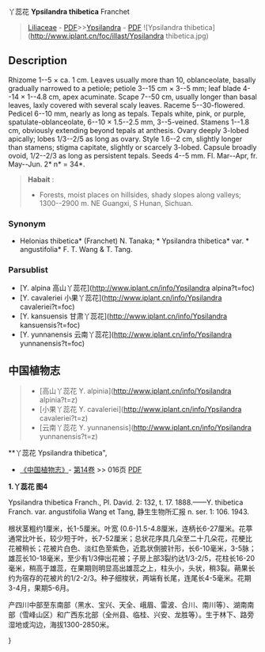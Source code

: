 丫蕊花 **Ypsilandra thibetica** Franchet

> [Liliaceae](http://www.iplant.cn/info/Liliaceae?t=foc) - [PDF](http://www.iplant.cn/foc/pdf/Liliaceae.pdf)>>[Ypsilandra](http://www.iplant.cn/info/Ypsilandra?t=foc) - [PDF](http://www.iplant.cn/foc/pdf/Ypsilandra.pdf)
![Ypsilandra thibetica](http://www.iplant.cn/foc/illast/Ypsilandra thibetica.jpg)

## Description

Rhizome 1--5 × ca. 1 cm. Leaves usually more than 10, oblanceolate, basally gradually narrowed to a petiole; petiole 3--15 cm × 3--5 mm; leaf blade 4--14 × 1--4.8 cm, apex acuminate. Scape 7--50 cm, usually longer than basal leaves, laxly covered with several scaly leaves. Raceme 5--30-flowered. Pedicel 6--10 mm, nearly as long as tepals. Tepals white, pink, or purple, spatulate-oblanceolate, 6--10 × 1.5--2.5 mm, 3--5-veined. Stamens 1--1.8 cm, obviously extending beyond tepals at anthesis. Ovary deeply 3-lobed apically; lobes 1/3--2/5 as long as ovary. Style 1.6--2 cm, slightly longer than stamens; stigma capitate, slightly or scarcely 3-lobed. Capsule broadly ovoid, 1/2--2/3 as long as persistent tepals. Seeds 4--5 mm. Fl. Mar--Apr, fr. May--Jun. 2* n* = 34*.


> **Habait** : 
>* Forests, moist places on hillsides, shady slopes along valleys; 1300--2900 m. NE Guangxi, S Hunan, Sichuan.

### Synonym
* Helonias thibetica* (Franchet) N. Tanaka; * Ypsilandra thibetica* var. * angustifolia* F. T. Wang & T. Tang.



### Parsublist

* [Y.  alpina  高山丫蕊花](http://www.iplant.cn/info/Ypsilandra alpina?t=foc)
* [Y.  cavaleriei  小果丫蕊花](http://www.iplant.cn/info/Ypsilandra cavaleriei?t=foc)
* [Y.  kansuensis  甘肃丫蕊花](http://www.iplant.cn/info/Ypsilandra kansuensis?t=foc)
* [Y.  yunnanensis  云南丫蕊花](http://www.iplant.cn/info/Ypsilandra yunnanensis?t=foc)

## 中国植物志

> * [高山丫蕊花  Y.  alpinia](http://www.iplant.cn/info/Ypsilandra alpinia?t=z)
> * [小果丫蕊花  Y.  cavaleriei](http://www.iplant.cn/info/Ypsilandra cavaleriei?t=z)
> * [云南丫蕊花  Y.  yunnanensis](http://www.iplant.cn/info/Ypsilandra yunnanensis?t=z)


**丫蕊花 Ypsilandra thibetica",



* [《中国植物志》](http://www.iplant.cn/frps)- [第14卷](http://www.iplant.cn/frps/vol/14) >> 016页 [PDF](http://www.iplant.cn/frps/pdf/14/016.pdf)


**1.丫蕊花 图4**

Ypsilandra thibetica Franch., Pl. David. 2: 132, t. 17. 1888.——Y. thibetica Franch. var. angustifolia Wang et Tang, 静生生物所汇报 n. ser. 1: 106. 1943.

根状茎粗约1厘米，长1-5厘米。叶宽 (0.6-)1.5-4.8厘米，连柄长6-27厘米。花葶通常比叶长，较少短于叶，长7-52厘米；总状花序具几朵至二十几朵花，花梗比花被稍长；花被片白色、淡红色至紫色，近匙状倒披针形，长6-10毫米，3-5脉；雄蕊长10-18毫米，至少有1/3伸出花被；子房上部3裂约达1/3-2/5，花柱长16-20毫米，稍高于雄蕊，在果期则明显高出雄蕊之上，柱头小，头状，稍3裂。蒴果长约为宿存的花被片的1/2-2/3。种子细梭状，两端有长尾，连尾长4-5毫米。花期3-4月，果期5-6月。

产四川中部至东南部（黑水、宝兴、天全、峨眉、雷波、合川、南川等）、湖南南部（雪峰山区）和广西东北部（全州县、临桂、兴安、龙胜等）。生于林下、路旁湿地或沟边，海拔1300-2850米。



}